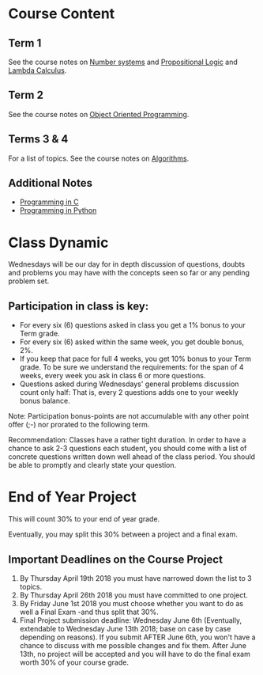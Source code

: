 # Course Content 

## Term 1
See the course notes on [Number systems]() and [Propositional Logic](https://github.com/MASantos/DragonCompSci/blob/master/PropositionalLogic-Notes.pdf) 
and [Lambda Calculus](https://github.com/MASantos/DragonCompSci/blob/master/lambdaCalculus.pdf).

## Term 2
See the course notes on [Object Oriented Programming](https://github.com/MASantos/DragonCompSci/blob/master/ObjectsInJS.pdf).

## Terms 3 & 4 
For a list of topics. See the course notes on [Algorithms](https://github.com/MASantos/DragonCompSci/blob/master/Algorithms.pdf).

## Additional Notes
* [Programming in C](https://github.com/MASantos/DragonCompSci/blob/master/programmingC.pdf)
* [Programming in Python](https://github.com/MASantos/DragonCompSci/blob/master/programmingPython.pdf)

# Class Dynamic
Wednesdays will be our day for in depth discussion of questions, doubts and problems you may have with the concepts seen so far or any pending problem set.

## Participation in class is key:
* For every six (6) questions asked in class you get a 1% bonus to your Term grade.
* For every six (6) asked within the same week, you get double bonus, 2%.
* If you keep that pace for full 4 weeks, you get 10% bonus to your Term grade. To be sure we understand the requirements: for the span of 4 weeks, every week you ask in class 6 or more questions.
* Questions asked during Wednesdays' general problems discussion count only half: That is, every 2 questions adds one to your weekly bonus balance.

Note: Participation bonus-points are not accumulable with any other point offer (;-) nor prorated to the following term.

Recommendation: Classes have a rather tight duration. In order to have a chance to ask 2-3 questions each student, you should come with a list of concrete questions written down well ahead of the class period. You should be able to promptly and clearly state your question.

# End of Year Project
This will count 30% to your end of year grade.

Eventually, you may split this 30% between a project and a final exam.

## Important Deadlines on the Course Project

1. By Thursday April 19th 2018 you must have narrowed down the list to 3 topics.
1. By Thursday April 26th 2018 you must have committed to one project.
1. By Friday June 1st 2018 you must choose whether you want to do as well a Final Exam -and thus split that 30%. 
1. Final Project submission deadline: Wednesday June 6th (Eventually, extendable to Wednesday June 13th 2018; base on case by case depending on reasons). If you submit AFTER June 6th, you won't have a chance to discuss with me possible changes and fix them. After June 13th, no project will be accepted and you will have to do the final exam worth 30% of your course grade.


